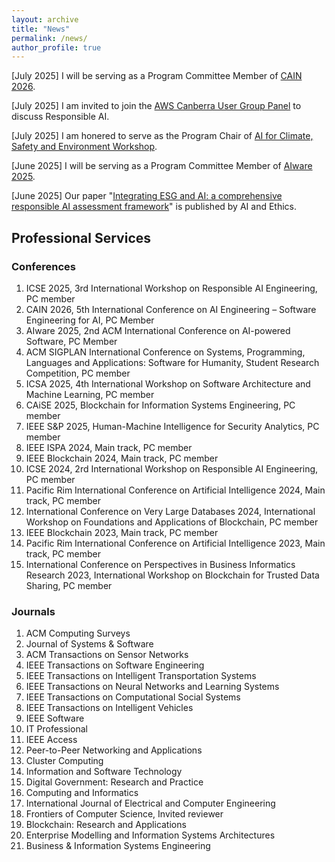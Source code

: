 ```yaml
---
layout: archive
title: "News"
permalink: /news/
author_profile: true
---
```


[July 2025] I will be serving as a Program Committee Member of [CAIN 2026](https://conf.researchr.org/home/cain-2026).

[July 2025] I am invited to join the [AWS Canberra User Group Panel](https://www.meetup.com/awscbr/events/309077067/) to discuss Responsible AI.

[July 2025] I am honered to serve as the Program Chair of [AI for Climate, Safety and Environment Workshop](https://events.humanitix.com/ai4good-2025).

[June 2025] I will be serving as a Program Committee Member of [AIware 2025](https://2025.aiwareconf.org/).

[June 2025] Our paper "[Integrating ESG and AI: a comprehensive responsible AI assessment framework](https://link.springer.com/article/10.1007/s43681-025-00741-5)" is published by AI and Ethics.

##  Professional Services

### Conferences
1.  ICSE 2025, 3rd International Workshop on Responsible AI Engineering, PC member
2.  CAIN 2026, 5th International Conference on AI Engineering – Software Engineering for AI, PC Member
3.  AIware 2025, 2nd ACM International Conference on AI-powered Software, PC Member
4.  ACM SIGPLAN International Conference on Systems, Programming, Languages and Applications: Software for Humanity, Student Research Competition, PC member
5.  ICSA 2025, 4th International Workshop on Software Architecture and Machine Learning, PC member
6. 	CAiSE 2025, Blockchain for Information Systems Engineering, PC member
7. 	IEEE S&P 2025, Human-Machine Intelligence for Security Analytics, PC member
8. 	IEEE ISPA 2024, Main track, PC member
9. 	IEEE Blockchain 2024, Main track, PC member
10. ICSE 2024, 2rd International Workshop on Responsible AI Engineering, PC member
11. Pacific Rim International Conference on Artificial Intelligence 2024, Main track, PC member
12. International Conference on Very Large Databases 2024, International Workshop on Foundations and Applications of Blockchain, PC member
13. IEEE Blockchain 2023, Main track, PC member
14. Pacific Rim International Conference on Artificial Intelligence 2023, Main track, PC member
15. International Conference on Perspectives in Business Informatics Research 2023, ​International Workshop on Blockchain for Trusted Data Sharing, PC member

### Journals

1. ACM Computing Surveys
2. Journal of Systems & Software
3. ACM Transactions on Sensor Networks
4. IEEE Transactions on Software Engineering
5. IEEE Transactions on Intelligent Transportation Systems
6. IEEE Transactions on Neural Networks and Learning Systems
7. IEEE Transactions on Computational Social Systems
8. IEEE Transactions on Intelligent Vehicles
9. IEEE Software
10. IT Professional
11. IEEE Access
12. Peer-to-Peer Networking and Applications
13. Cluster Computing
14. Information and Software Technology
15. Digital Government: Research and Practice
16. Computing and Informatics
17. International Journal of Electrical and Computer Engineering
18. Frontiers of Computer Science, Invited reviewer
19. Blockchain: Research and Applications
20. Enterprise Modelling and Information Systems Architectures
21. Business & Information Systems Engineering
